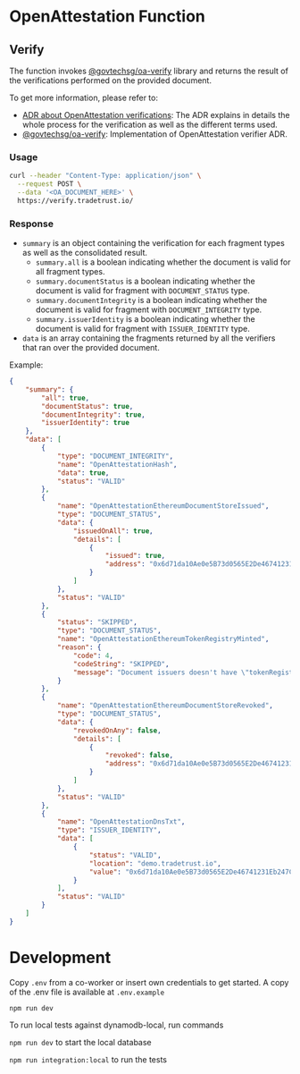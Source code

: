 # OpenAttestation Function

## Verify

The function invokes [@govtechsg/oa-verify](https://github.com/Open-Attestation/oa-verify) library and returns the result of the verifications performed on the provided document.

To get more information, please refer to:

- [ADR about OpenAttestation verifications](https://github.com/Open-Attestation/adr/blob/master/verifier.md): The ADR explains in details the whole process for the verification as well as the different terms used.
- [@govtechsg/oa-verify](https://github.com/Open-Attestation/oa-verify): Implementation of OpenAttestation verifier ADR.

### Usage

```bash
curl --header "Content-Type: application/json" \
  --request POST \
  --data '<OA_DOCUMENT_HERE>' \
  https://verify.tradetrust.io/
```

### Response

- `summary` is an object containing the verification for each fragment types as well as the consolidated result.
  - `summary.all` is a boolean indicating whether the document is valid for all fragment types.
  - `summary.documentStatus` is a boolean indicating whether the document is valid for fragment with `DOCUMENT_STATUS` type.
  - `summary.documentIntegrity` is a boolean indicating whether the document is valid for fragment with `DOCUMENT_INTEGRITY` type.
  - `summary.issuerIdentity` is a boolean indicating whether the document is valid for fragment with `ISSUER_IDENTITY` type.
- `data` is an array containing the fragments returned by all the verifiers that ran over the provided document.

Example:

```json
{
    "summary": {
        "all": true,
        "documentStatus": true,
        "documentIntegrity": true,
        "issuerIdentity": true
    },
    "data": [
        {
            "type": "DOCUMENT_INTEGRITY",
            "name": "OpenAttestationHash",
            "data": true,
            "status": "VALID"
        },
        {
            "name": "OpenAttestationEthereumDocumentStoreIssued",
            "type": "DOCUMENT_STATUS",
            "data": {
                "issuedOnAll": true,
                "details": [
                    {
                        "issued": true,
                        "address": "0x6d71da10Ae0e5B73d0565E2De46741231Eb247C7"
                    }
                ]
            },
            "status": "VALID"
        },
        {
            "status": "SKIPPED",
            "type": "DOCUMENT_STATUS",
            "name": "OpenAttestationEthereumTokenRegistryMinted",
            "reason": {
                "code": 4,
                "codeString": "SKIPPED",
                "message": "Document issuers doesn't have \"tokenRegistry\" property or TOKEN_REGISTRY method"
            }
        },
        {
            "name": "OpenAttestationEthereumDocumentStoreRevoked",
            "type": "DOCUMENT_STATUS",
            "data": {
                "revokedOnAny": false,
                "details": [
                    {
                        "revoked": false,
                        "address": "0x6d71da10Ae0e5B73d0565E2De46741231Eb247C7"
                    }
                ]
            },
            "status": "VALID"
        },
        {
            "name": "OpenAttestationDnsTxt",
            "type": "ISSUER_IDENTITY",
            "data": [
                {
                    "status": "VALID",
                    "location": "demo.tradetrust.io",
                    "value": "0x6d71da10Ae0e5B73d0565E2De46741231Eb247C7"
                }
            ],
            "status": "VALID"
        }
    ]
}
```

# Development

Copy `.env` from a co-worker or insert own credentials to get started. A copy of the .env file is available at `.env.example`

```
npm run dev
```

To run local tests against dynamodb-local, run commands

`npm run dev` to start the local database

`npm run integration:local` to run the tests

